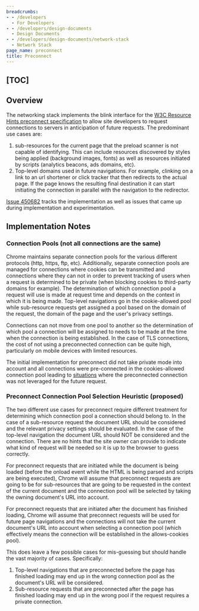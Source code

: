 ```yaml
---
breadcrumbs:
- - /developers
  - For Developers
- - /developers/design-documents
  - Design Documents
- - /developers/design-documents/network-stack
  - Network Stack
page_name: preconnect
title: Preconnect
---
```


## **[TOC]**

## **Overview**

The networking stack implements the blink interface for the [W3C Resource Hints
preconnect specification](http://www.w3.org/TR/resource-hints/#preconnect) to
allow site developers to request connections to servers in anticipation of
future requests. The predominant use cases are:

1.  sub-resources for the current page that the preload scanner is not
            capable of identifying. This can include resources discovered by
            styles being applied (background images, fonts) as well as resources
            initiated by scripts (analytics beacons, ads domains, etc).
2.  Top-level domains used in future navigations. For example, clinking
            on a link to an url shortener or click tracker that then redirects
            to the actual page. If the page knows the resulting final
            destination it can start initiating the connection in parallel with
            the navigation to the redirector.

[Issue 450682](https://code.google.com/p/chromium/issues/detail?id=450682)
tracks the implementation as well as issues that came up during implementation
and experimentation.

## Implementation Notes

### Connection Pools (not all connections are the same)

Chrome maintains separate connection pools for the various different protocols
(http, https, ftp, etc). Additionally, separate connection pools are managed for
connections where cookies can be transmitted and connections where they can not
in order to prevent tracking of users when a request is determined to be private
(when blocking cookies to third-party domains for example). The determination of
which connection pool a request will use is made at request time and depends on
the context in which it is being made. Top-level navigations go in the
cookie-allowed pool while sub-resource requests get assigned a pool based on the
domain of the request, the domain of the page and the user's privacy settings.

Connections can not move from one pool to another so the determination of which
pool a connection will be assigned to needs to be made at the time when the
connection is being established. In the case of TLS connections, the cost of not
using a preconnected connection can be quite high, particularly on mobile
devices with limited resources.

The initial implementation for preconnect did not take private mode into account
and all connections were pre-connected in the cookies-allowed connection pool
leading to
[situations](https://code.google.com/p/chromium/issues/detail?id=468005) where
the preconnected connection was not leveraged for the future request.

### Preconnect Connection Pool Selection Heuristic (proposed)

The two different use cases for preconnect require different treatment for
determining which connection pool a connection should belong to. In the case of
a sub-resource request the document URL should be considered and the relevant
privacy settings should be evaluated. In the case of the top-level navigation
the document URL should NOT be considered and the connection. There are no hints
that the site owner can provide to indicate what kind of request will be needed
so it is up to the browser to guess correctly.

For preconnect requests that are initiated while the document is being loaded
(before the onload event while the HTML is being parsed and scripts are being
executed), Chrome will assume that preconnect requests are going to be for
sub-resources that are going to be requested in the context of the current
document and the connection pool will be selected by taking the owning
document's URL into account.

For preconnect requests that are initiated after the document has finished
loading, Chrome will assume that preconnect requests will be used for future
page navigations and the connections will not take the current document's URL
into account when selecting a connection pool (which effectively means the
connection will be established in the allows-cookies pool).

This does leave a few possible cases for mis-guessing but should handle the vast
majority of cases. Specifically:

1.  Top-level navigations that are preconnected before the page has
            finished loading may end up in the wrong connection pool as the
            document's URL will be considered.
2.  Sub-resource requests that are preconnected after the page has
            finished loading may end up in the wrong pool if the request
            requires a private connection.